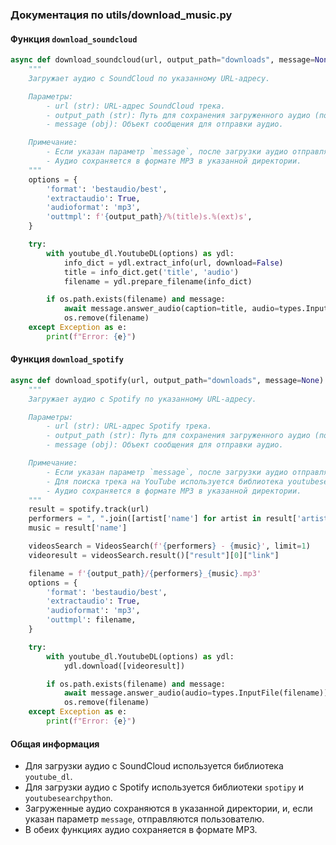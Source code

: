 ### Документация по utils/download_music.py

#### Функция `download_soundcloud`

```python
async def download_soundcloud(url, output_path="downloads", message=None):
    """
    Загружает аудио с SoundCloud по указанному URL-адресу.

    Параметры:
        - url (str): URL-адрес SoundCloud трека.
        - output_path (str): Путь для сохранения загруженного аудио (по умолчанию: "downloads").
        - message (obj): Объект сообщения для отправки аудио.

    Примечание:
        - Если указан параметр `message`, после загрузки аудио отправляет его пользователю.
        - Аудио сохраняется в формате MP3 в указанной директории.
    """
    options = {
        'format': 'bestaudio/best',
        'extractaudio': True,
        'audioformat': 'mp3',
        'outtmpl': f'{output_path}/%(title)s.%(ext)s',
    }

    try:
        with youtube_dl.YoutubeDL(options) as ydl:
            info_dict = ydl.extract_info(url, download=False)
            title = info_dict.get('title', 'audio')
            filename = ydl.prepare_filename(info_dict)

        if os.path.exists(filename) and message:
            await message.answer_audio(caption=title, audio=types.InputFile(filename))
            os.remove(filename)
    except Exception as e:
        print(f"Error: {e}")
```

#### Функция `download_spotify`

```python
async def download_spotify(url, output_path="downloads", message=None):
    """
    Загружает аудио с Spotify по указанному URL-адресу.

    Параметры:
        - url (str): URL-адрес Spotify трека.
        - output_path (str): Путь для сохранения загруженного аудио (по умолчанию: "downloads").
        - message (obj): Объект сообщения для отправки аудио.

    Примечание:
        - Если указан параметр `message`, после загрузки аудио отправляет его пользователю.
        - Для поиска трека на YouTube используется библиотека youtubesearchpython.
        - Аудио сохраняется в формате MP3 в указанной директории.
    """
    result = spotify.track(url)
    performers = ", ".join([artist['name'] for artist in result['artists']])
    music = result['name']

    videosSearch = VideosSearch(f'{performers} - {music}', limit=1)
    videoresult = videosSearch.result()["result"][0]["link"]

    filename = f'{output_path}/{performers}_{music}.mp3'
    options = {
        'format': 'bestaudio/best',
        'extractaudio': True,
        'audioformat': 'mp3',
        'outtmpl': filename,
    }

    try:
        with youtube_dl.YoutubeDL(options) as ydl:
            ydl.download([videoresult])

        if os.path.exists(filename) and message:
            await message.answer_audio(audio=types.InputFile(filename))
            os.remove(filename)
    except Exception as e:
        print(f"Error: {e}")
```

#### Общая информация

- Для загрузки аудио с SoundCloud используется библиотека `youtube_dl`.
- Для загрузки аудио с Spotify используется библиотеки `spotipy` и `youtubesearchpython`.
- Загруженные аудио сохраняются в указанной директории, и, если указан параметр `message`, отправляются пользователю.
- В обеих функциях аудио сохраняется в формате MP3.